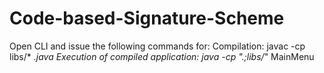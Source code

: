 # Code-based-Signature-Scheme

Open CLI and issue the following commands for:
    Compilation: 
        javac -cp libs/* *.java
    Execution of compiled application: 
        java -cp ".;libs/*" MainMenu
